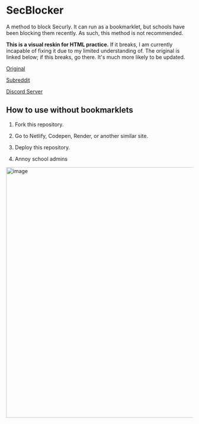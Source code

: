 # SecBlocker

A method to block Securly. It can run as a bookmarklet, but schools have been blocking them recently. As such, this method is not recommended.

**This is a visual reskin for HTML practice.** If it breaks, I am currently incapable of fixing it due to my limited understanding of. The original is linked below; if this breaks, go there. It's much more likely to be updated.

[Original](https://github.com/Tacogamerman/ByeBlocker)

[Subreddit](https://www.reddit.com/r/swordstuff/)

[Discord Server](https://discord.gg/BMxe6D9CKv)

## How to use without bookmarklets

1. Fork this repository.

2. Go to Netlify, Codepen, Render, or another similar site. 

3. Deploy this repository.

4. Annoy school admins

<img width="677" alt="image" src="https://github.com/Tacogamerman/ByeBlocker/assets/119009502/aebfcb59-4fc1-4d8b-bb19-527d16176458">

